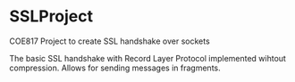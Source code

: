 # SSLProject
COE817 Project to create SSL handshake over sockets

The basic SSL handshake with Record Layer Protocol implemented wihtout compression. 
Allows for sending messages in fragments.
